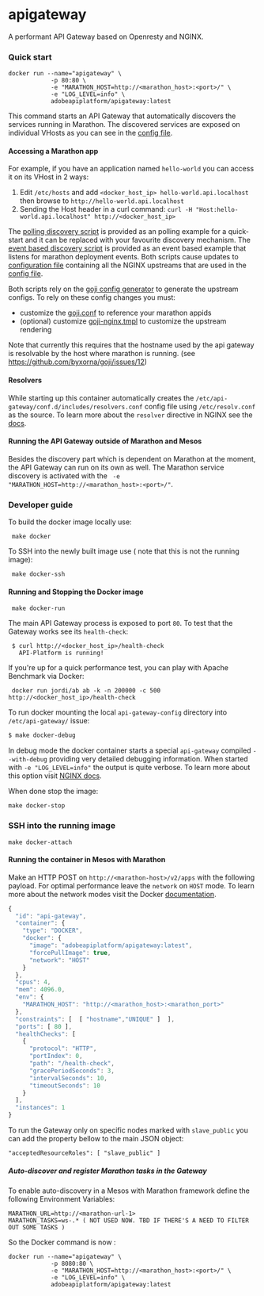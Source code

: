   apigateway
=============
A performant API Gateway based on Openresty and NGINX.

### Quick start

```
docker run --name="apigateway" \
            -p 80:80 \
            -e "MARATHON_HOST=http://<marathon_host>:<port>/" \
            -e "LOG_LEVEL=info" \
            adobeapiplatform/apigateway:latest
```

This command starts an API Gateway that automatically discovers the services running in Marathon.
The discovered services are exposed on individual VHosts as you can see in the [config file](https://github.com/adobe-apiplatform/apigateway/blob/master/api-gateway-config/conf.d/marathon_apis.conf#L36).

#### Accessing a Marathon app

For example, if you have an application named `hello-world` you can access it on its VHost in 2 ways:

 1. Edit `/etc/hosts` and add `<docker_host_ip> hello-world.api.localhost` then browse to `http://hello-world.api.localhost`
 2. Sending the Host header in a curl command: `curl -H "Host:hello-world.api.localhost" http://<docker_host_ip>`

The [polling discovery script](https://github.com/adobe-apiplatform/apigateway/blob/master/api-gateway-config/marathon-poll.sh) is provided as an polling example for a quick-start and it can be replaced with your favourite discovery mechanism.
The [event based discovery script](https://github.com/adobe-apiplatform/apigateway/blob/master/api-gateway-config/marathon-events.sh) is provided as an event based example that listens for marathon deployment events.
Both scripts cause updates to [configuration file](https://github.com/adobe-apiplatform/apigateway/blob/master/api-gateway-config/environment.conf.d/api-gateway-upstreams.http.conf) containing all the NGINX upstreams that are used in the [config file](https://github.com/adobe-apiplatform/apigateway/blob/master/api-gateway-config/conf.d/marathon_apis.conf#L36).

Both scripts rely on the [goji config generator](https://github.com/byxorna/goji) to generate the upstream configs. To rely on these config changes you must:
* customize the [goji.conf](https://github.com/adobe-apiplatform/apigateway/blob/master/api-gateway-config/goji.conf) to reference your marathon appids
* (optional) customize [goji-nginx.tmpl](https://github.com/adobe-apiplatform/apigateway/blob/master/api-gateway-config/goji-nginx.tmpl) to customize the upstream rendering

Note that currently this requires that the hostname used by the api gateway is resolvable by the host where marathon is running.
(see https://github.com/byxorna/goji/issues/12)


#### Resolvers
While starting up this container automatically creates the `/etc/api-gateway/conf.d/includes/resolvers.conf` config file using `/etc/resolv.conf` as the source.
To learn more about the `resolver` directive in NGINX see the [docs](http://nginx.org/en/docs/http/ngx_http_core_module.html#resolver).

#### Running the API Gateway outside of Marathon and Mesos
Besides the discovery part which is dependent on Marathon at the  moment, the API Gateway can run on its own as well. The Marathon service discovery is activated with the ` -e "MARATHON_HOST=http://<marathon_host>:<port>/"`.

### Developer guide

 To build the docker image locally use:
 ```
  make docker
 ```

 To SSH into the newly built image use ( note that this is not the running image):
 ```
  make docker-ssh
 ```

#### Running and Stopping the Docker image
 ```
  make docker-run
 ```
 The main API Gateway process is exposed to port `80`. To test that the Gateway works see its `health-check`:
 ```
  $ curl http://<docker_host_ip>/health-check
    API-Platform is running!
 ```
 If you're up for a quick performance test, you can play with Apache Benchmark via Docker:

 ```
  docker run jordi/ab ab -k -n 200000 -c 500 http://<docker_host_ip>/health-check
 ```

 To run docker mounting the local `api-gateway-config` directory into `/etc/api-gateway/` issue:

 ```bash
 $ make docker-debug
 ```
 In debug mode the docker container starts a special `api-gateway` compiled `--with-debug` providing very detailed debugging information.
When started with `-e "LOG_LEVEL=info"` the output is quite verbose.
To learn more about this option visit [NGINX docs](http://nginx.org/en/docs/debugging_log.html).

 When done stop the image:
 ```
 make docker-stop
 ```

### SSH into the running image

```
make docker-attach
```

#### Running the container in Mesos with Marathon

Make an HTTP POST on `http://<marathon-host>/v2/apps` with the following payload.
For optimal performance leave the `network` on `HOST` mode. To learn more about the network modes visit the Docker [documentation](https://docs.docker.com/articles/networking/#how-docker-networks-a-container).

```javascript
{
  "id": "api-gateway",
  "container": {
    "type": "DOCKER",
    "docker": {
      "image": "adobeapiplatform/apigateway:latest",
      "forcePullImage": true,
      "network": "HOST"
    }
  },
  "cpus": 4,
  "mem": 4096.0,
  "env": {
    "MARATHON_HOST": "http://<marathon_host>:<marathon_port>"
  },
  "constraints": [  [ "hostname","UNIQUE" ]  ],
  "ports": [ 80 ],
  "healthChecks": [
    {
      "protocol": "HTTP",
      "portIndex": 0,
      "path": "/health-check",
      "gracePeriodSeconds": 3,
      "intervalSeconds": 10,
      "timeoutSeconds": 10
    }
  ],
  "instances": 1
}
```

To run the Gateway only on specific nodes marked with `slave_public` you can add the property bellow to the main JSON object:
```
"acceptedResourceRoles": [ "slave_public" ]
```

##### Auto-discover and register Marathon tasks in the Gateway

To enable auto-discovery in a Mesos with Marathon framework define the following Environment Variables:
```
MARATHON_URL=http://<marathon-url-1>
MARATHON_TASKS=ws-.* ( NOT USED NOW. TBD IF THERE'S A NEED TO FILTER OUT SOME TASKS )
```

So the Docker command is now :
```
docker run --name="apigateway" \
            -p 8080:80 \
            -e "MARATHON_HOST=http://<marathon_host>:<port>/" \
            -e "LOG_LEVEL=info" \
            adobeapiplatform/apigateway:latest
```

